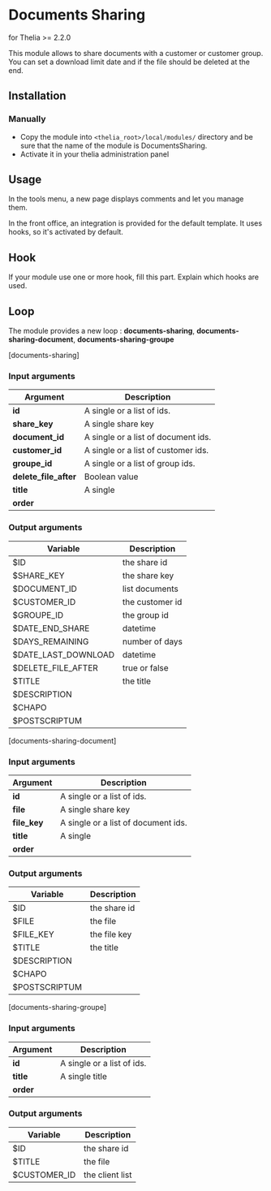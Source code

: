 # Documents Sharing
for Thelia >= 2.2.0

This module allows to share documents with a customer or customer group.
You can set a download limit date and if the file should be deleted at the end.

## Installation

### Manually

* Copy the module into ```<thelia_root>/local/modules/``` directory and be sure that the name of the module is DocumentsSharing.
* Activate it in your thelia administration panel


## Usage

In the tools menu, a new page displays comments and let you manage them.

In the front office, an integration is provided for the default template. It uses hooks, so it's activated by default.

## Hook

If your module use one or more hook, fill this part. Explain which hooks are used.


## Loop

The module provides a new loop : **documents-sharing**, **documents-sharing-document**, **documents-sharing-groupe**

[documents-sharing]
### Input arguments

|Argument |Description |
|---      |--- |
|**id** |  A single or a list of ids. |
|**share_key** | A single share key |
|**document_id** | A single or a list of document ids. |
|**customer_id** | A single or a list of customer ids. |
|**groupe_id** |  A single or a list of group ids. |
|**delete_file_after** | Boolean value |
|**title** | A single |
|**order** |  |

### Output arguments

|Variable   |Description |
|---        |--- |
|$ID                | the share id |
|$SHARE_KEY         | the share key |
|$DOCUMENT_ID       | list documents |
|$CUSTOMER_ID       | the customer id |
|$GROUPE_ID         | the group id |
|$DATE_END_SHARE    | datetime |
|$DAYS_REMAINING    | number of days |
|$DATE_LAST_DOWNLOAD| datetime |
|$DELETE_FILE_AFTER | true or false |
|$TITLE             | the title |
|$DESCRIPTION       |  |
|$CHAPO             |  |
|$POSTSCRIPTUM      |  |


[documents-sharing-document]
### Input arguments

|Argument |Description |
|---      |--- |
|**id**         |  A single or a list of ids. |
|**file**       | A single share key |
|**file_key**   | A single or a list of document ids. |
|**title**      | A single |
|**order**      |  |

### Output arguments

|Variable   |Description |
|---        |--- |
|$ID                | the share id |
|$FILE              | the file |
|$FILE_KEY          | the file key |
|$TITLE             | the title |
|$DESCRIPTION       |  |
|$CHAPO             |  |
|$POSTSCRIPTUM      |  |

[documents-sharing-groupe]
### Input arguments

|Argument |Description |
|---      |--- |
|**id** |  A single or a list of ids. |
|**title** | A single title |
|**order** |  |

### Output arguments

|Variable   |Description |
|---        |--- |
|$ID                | the share id |
|$TITLE             | the file |
|$CUSTOMER_ID       | the client list  |

